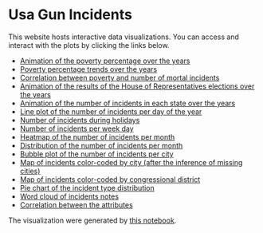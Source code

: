 # Usa Gun Incidents

This website hosts interactive data visualizations. 
You can access and interact with the plots by clicking the links below.

- [Animation of the poverty percentage over the years](html/animation_poverty.html)
- [Poverty percentage trends over the years](html/lines_poverty.html)
- [Correlation between poverty and number of mortal incidents](html/scatter_poverty.html)
- [Animation of the results of the House of Representatives elections over the years](html/animation_elections.html)
- [Animation of the number of incidents in each state over the years](html/incidents_counts_animation.html)
- [Line plot of the number of incidents per day of the year](html/incidents_per_day_line.html)
- [Number of incidents during holidays](html/incidents_per_holiday.html)
- [Number of incidents per week day](html/incidents_per_week_day.html)
- [Heatmap of the number of incidents per month](html/heatmap_incidents_months.svg)
- [Distribution of the number of incidents per month](html/incidents_per_month.html)
- [Bubble plot of the number of incidents per city](html/incidents_per_city.html)
- [Map of incidents color-coded by city (after the inference of missing cities)](html/cities.html)
- [Map of incidents color-coded by congressional district](html/congressional_districts.html)
- [Pie chart of the incident type distribution](html/pie_incident_type.html)
- [Word cloud of incidents notes](html/word_cloud_notes.html)
- [Correlation between the attributes](html/correlation_matrix.html)

The visualization were generated by [this notebook](html/incidents_understanding_preparation.html).

